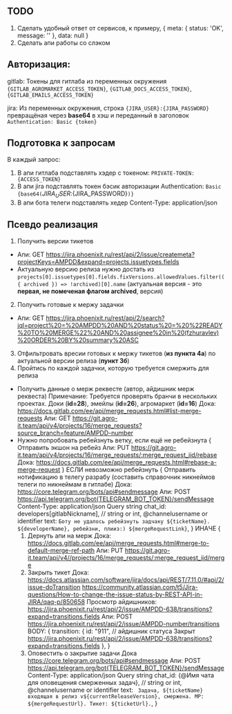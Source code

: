## TODO
1. Сделать удобный ответ от сервисов, к примеру, { meta: { status: 'OK', message: '' }, data: null }
2. Сделать апи работы со слэком

## Авторизация: 
  gitlab: Токены для гитлаба из переменных окружения `{GITLAB_AGROMARKET_ACCESS_TOKEN}`, `{GITLAB_DOCS_ACCESS_TOKEN}`, `{GITLAB_EMAILS_ACCESS_TOKEN}`

  jira: Из переменных окружения, строка `{JIRA_USER}:{JIRA_PASSWORD}` превращёная через **base64** в хэш и переданный в заголовок `Authentication: Basic {token}`

## Подготовка к запросам
В каждый запрос: 
1. В апи гитлаба подставлять хэдер с токеном: `PRIVATE-TOKEN: {ACCESS_TOKEN}`
2. В апи jira подставлять токен бэсик авторизации Authentication: `Basic {base64(`${JIRA_USER}:${JIRA_PASSWORD}`)}`
3. В апи бота телеги подставлять хедер Content-Type: application/json

## Псевдо реализация
1. Получить версии тикетов
  * Апи: GET https://jira.phoenixit.ru/rest/api/2/issue/createmeta?projectKeys=AMPDD&expand=projects.issuetypes.fields
  * Актуальную версию релиза нужно достать из 
      `projects[0].issuetypes[0].fields.fixVersions.allowedValues.filter(({ archived }) => !archived)[0].name`
      (актуальная версия - это **первая, не помеченая флагом archived**, версия)
2. Получить готовые к мержу задачки
  * Апи: GET https://jira.phoenixit.ru/rest/api/2/search?jql=project%20=%20AMPDD%20AND%20status%20=%20%22READY%20TO%20MERGE%22%20AND%20assignee%20in%20(fzhuravlev)%20ORDER%20BY%20summary%20ASC
3. Отфильтровать вресии готовых к мержу тикетов (**из пункта 4а**) по актуальной версии релиза (**пункт 3б**)
4. Пройтись по каждой задачки, которую требуется смержить для релиза
  * Получить данные о мерж реквесте (автор, айдишник мерж реквеста)
    Примечание: Требуется проверять бранчи в нескольких проектах. Доки (**id=28**), эмейлы (**id=26**), агромаркет (**id=16**)
    Дока: https://docs.gitlab.com/ee/api/merge_requests.html#list-merge-requests
    Апи: GET https://git.agro-it.team/api/v4/projects/16/merge_requests?source_branch=feature/AMPDD-number
 * Нужно попробовать ребейзнуть ветку, если ещё не ребейзнута {
    Отправить экшон на ребейз 
    Апи: PUT https://git.agro-it.team/api/v4/projects/16/merge_requests/:merge_request_iid/rebase
    Дока: https://docs.gitlab.com/ee/api/merge_requests.html#rebase-a-merge-request
  }
  ЕСЛИ невозможно ребейзнуть {
    Отправить нотификацию в телегу разрабу (составить справочник никнеймов телеги по никнеймам в гитлабе)
    Дока: https://core.telegram.org/bots/api#sendmessage
    Апи: POST https://api.telegram.org/bot{TELEGRAM_BOT_TOKEN}/sendMessage
    Content-Type: application/json
    Query string
      chat_id: developers[gitlabNickname], // string or int, @channelusername or identifier 
      text: `Боту не удалось ребейзнуть задчаку ${ticketName}. ${developerName}, ребейзни, плииз:) ${mergeRequestLink}`,
  }
  ИНАЧЕ {
    1. Дернуть апи на мерж
      Дока: https://docs.gitlab.com/ee/api/merge_requests.html#merge-to-default-merge-ref-path
      Апи: PUT https://git.agro-it.team/api/v4//projects/16/merge_requests/:merge_request_iid/merge
    2. Закрыть тикет
      Дока: 
        https://docs.atlassian.com/software/jira/docs/api/REST/7.11.0/#api/2/issue-doTransition
        https://community.atlassian.com/t5/Jira-questions/How-to-change-the-issue-status-by-REST-API-in-JIRA/qaq-p/850658
        Просмотр айдишников: https://jira.phoenixit.ru/rest/api/2/issue/AMPDD-638/transitions?expand=transitions.fields
      Апи: POST https://jira.phoenixit.ru/rest/api/2/issue/AMPDD-number/transitions
      BODY: 
      {
        transition: {
          id: "911", // айдишник статуса Закрыт https://jira.phoenixit.ru/rest/api/2/issue/AMPDD-638/transitions?expand=transitions.fields
        },
      }
    3. Оповестить о закрытие задачи
      Дока https://core.telegram.org/bots/api#sendmessage
      Апи: POST https://api.telegram.org/bot{TELEGRAM_BOT_TOKEN}/sendMessage
      Content-Type: application/json
      Query string
        chat_id: {@Имя чата для оповещения смерженных задач}, // string or int, @channelusername or identifier 
        text: `
          Задача, ${ticketName} входящая в релиз v${currentReleaseVersion}, смержена.
          МР: ${mergeRequestUrl}.
          Тикет: ${ticketUrl}.`,
  }